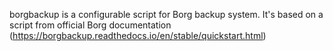 borgbackup is a configurable script for Borg backup system.
It's based on a script from official Borg documentation
	(https://borgbackup.readthedocs.io/en/stable/quickstart.html)

